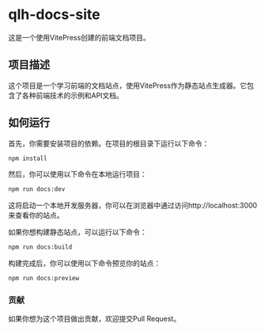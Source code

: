 # qlh-docs-site

这是一个使用VitePress创建的前端文档项目。

## 项目描述

这个项目是一个学习前端的文档站点，使用VitePress作为静态站点生成器。它包含了各种前端技术的示例和API文档。

## 如何运行

首先，你需要安装项目的依赖。在项目的根目录下运行以下命令：

```bash
npm install
```

然后，你可以使用以下命令在本地运行项目：

```bash
npm run docs:dev
```

这将启动一个本地开发服务器，你可以在浏览器中通过访问http://localhost:3000来查看你的站点。

如果你想构建静态站点，可以运行以下命令：

```bash
npm run docs:build
```

构建完成后，你可以使用以下命令预览你的站点：

```bash
npm run docs:preview
```

### 贡献

如果你想为这个项目做出贡献，欢迎提交Pull Request。